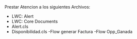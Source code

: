 Prestar Atencion a los siguientes Archivos:

- LWC: Alert
- LWC: Core Documents
- Alert.cls
- Disponibilidad.cls
-Flow generar Factura
-Flow Opp_Ganada
